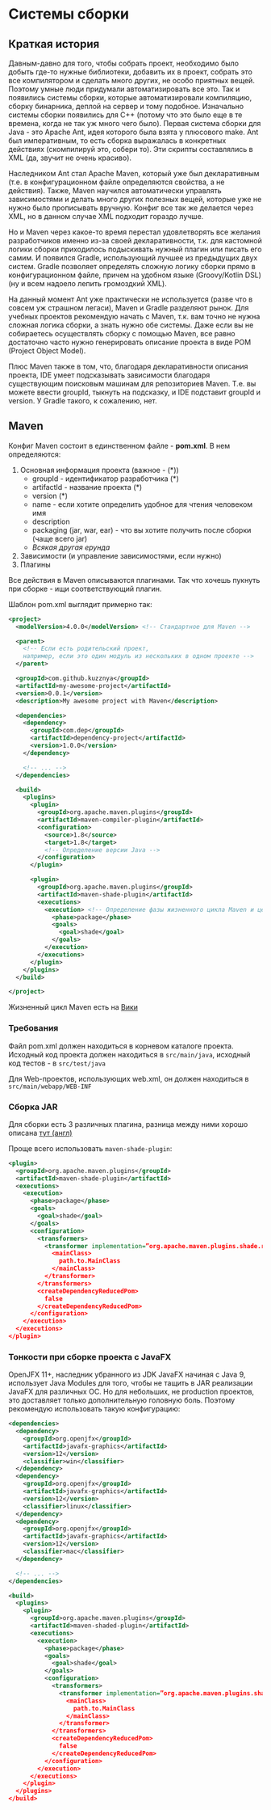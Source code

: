 # Системы сборки

## Краткая история

Давным-давно для того, чтобы собрать проект, необходимо было
добыть где-то нужные библиотеки, добавить их в проект,
собрать это все компилятором и сделать много других, не особо приятных вещей.
Поэтому умные люди придумали автоматизировать все это. Так и появились
системы сборки, которые автоматизировали компиляцию, сборку бинарника,
деплой на сервер и тому подобное. Изначально системы сборки появились
для C++ (потому что это было еще в те времена, когда не так уж много
чего было). Первая система сборки для Java - это Apache Ant, идея
которого была взята у плюсового make. Ant был императивным, то есть
сборка выражалась в конкретных действиях (скомпилируй это, собери то).
Эти скрипты составлялись в XML (да, звучит не очень красиво).

Наследником Ant стал Apache Maven, который уже был декларативным
(т.е. в конфигурационном файле определяются свойства, а не действия).
Также, Maven научился автоматически управлять зависимостями и делать много
других полезных вещей, которые уже не нужно было прописывать вручную. Конфиг
все так же делается через XML, но в данном случае XML подходит гораздо лучше.

Но и Maven через какое-то время перестал удовлетворять все желания
разработчиков именно из-за своей декларативности, т.к. для кастомной логики
сборки приходилось подыскивать нужный плагин или писать его самим.
И появился Gradle, использующий лучшее из предыдущих двух систем.
Gradle позволяет определять сложную логику сборки прямо в конфигурационном
файле, причем на удобном языке (Groovy/Kotlin DSL) (ну и всем надоело
лепить громоздкий XML).

На данный момент Ant уже практически не используется (разве что
в совсем уж страшном легаси), Maven и Gradle разделяют рынок. Для учебных
проектов рекомендую начать с Maven, т.к. вам точно не нужна сложная логика
сборки, а знать нужно обе системы. Даже если вы не собираетесь осуществлять
сборку с помощью Maven, все равно достаточно часто нужно генерировать
описание проекта в виде POM (Project Object Model).

Плюс Maven также в том, что, благодаря декларативности описания проекта,
IDE умеет подсказывать зависимости благодаря существующим поисковым машинам
для репозиториев Maven. Т.е. вы можете ввести groupId, тыкнуть на подсказку, и
IDE подставит groupId и version. У Gradle такого, к сожалению, нет.

## Maven

Конфиг Maven состоит в единственном файле - **pom.xml**. В нем определяются:
1. Основная информация проекта (важное - (*))
   * groupId - идентификатор разработчика (*)
   * artifactId - название проекта (*)
   * version (*)
   * name - если хотите определить удобное для чтения человеком имя
   * description
   * packaging (jar, war, ear) - что вы хотите получить после сборки (чаще всего jar)
   * *Всякая другая ерунда*
2. Зависимости (и управление зависимостями, если нужно)
3. Плагины

Все действия в Maven описываются плагинами.
Так что хочешь пукнуть при сборке - ищи соответствующий плагин.

Шаблон pom.xml выглядит примерно так:

```xml
<project>
  <modelVersion>4.0.0</modelVersion> <!-- Стандартное для Maven -->

  <parent>
    <!-- Если есть родительский проект,
    например, если это один модуль из нескольких в одном проекте -->
  </parent>

  <groupId>com.github.kuzznya</groupId>
  <artifactId>my-awesome-project</artifactId>
  <version>0.0.1</version>
  <description>My awesome project with Maven</description>

  <dependencies>
    <dependency>
      <groupId>com.dep</groupId>
      <artifactId>dependency-project</artifactId>
      <version>1.0.0</version>
    </dependency>

    <!-- ... -->
  </dependencies>

  <build>
    <plugins>
      <plugin>
        <groupId>org.apache.maven.plugins</groupId>
        <artifactId>maven-compiler-plugin</artifactId>
        <configuration>
          <source>1.8</source>
          <target>1.8</target>
          <!-- Определение версии Java -->
        </configuration>
      </plugin>

      <plugin>
        <groupId>org.apache.maven.plugins</groupId>
        <artifactId>maven-shade-plugin</artifactId>
        <executions>
          <execution> <!-- Определение фазы жизненного цикла Maven и цели (goal), которую выполняет плагин -->
            <phase>package</phase>
            <goals>
              <goal>shade</goal>
            </goals>
          </execution>
        </executions>
      </plugin>
    </plugins>
  </build>

</project>
```

Жизненный цикл Maven есть на [Вики](https://ru.wikipedia.org/wiki/Apache_Maven)

### Требования

Файл pom.xml должен находиться в корневом каталоге проекта.
Исходный код проекта должен находиться в `src/main/java`,
исходный код тестов - в `src/test/java`

Для Web-проектов, использующих web.xml, он должен находиться в `src/main/webapp/WEB-INF`

### Сборка JAR

Для сборки есть 3 различных плагина, разница между ними хорошо
описана [тут (англ)](https://medium.com/@randilfernando/when-to-use-maven-jar-maven-assembly-or-maven-shade-ffc3f76ba7a6#:~:text=maven%2Djar%2Dplugin%20%3A%20This,src%2Fmain%2Fresources%2F.&text=maven%2Dshade%2Dplugin%20%3A%20It,by%20specifying%20the%20main%20class.)

Проще всего использовать `maven-shade-plugin`:

```xml
<plugin>
  <groupId>org.apache.maven.plugins</groupId>
  <artifactId>maven-shade-plugin</artifactId>
  <executions>
    <execution>
      <phase>package</phase>
      <goals>
        <goal>shade</goal>
      </goals>
      <configuration>
        <transformers>
          <transformer implementation=”org.apache.maven.plugins.shade.resource.ManifestResourceTransformer”>
            <mainClass>
              path.to.MainClass
            </mainClass>
          </transformer>
        </transformers>
        <createDependencyReducedPom>
          false
        </createDependencyReducedPom>
      </configuration>
    </execution>
  </executions>
</plugin>
```

### Тонкости при сборке проекта с JavaFX

OpenJFX 11+, наследник убранного из JDK JavaFX начиная с Java 9,
использует Java Modules для того, чтобы не тащить в JAR реализации JavaFX для
различных ОС. Но для небольших, не production проектов, это доставляет только
дополнительную головную боль. Поэтому рекомендую использовать такую конфигурацию:

```xml
<dependencies>
  <dependency>
    <groupId>org.openjfx</groupId>
    <artifactId>javafx-graphics</artifactId>
    <version>12</version>
    <classifier>win</classifier>
  </dependency>
  <dependency>
    <groupId>org.openjfx</groupId>
    <artifactId>javafx-graphics</artifactId>
    <version>12</version>
    <classifier>linux</classifier>
  </dependency>
  <dependency>
    <groupId>org.openjfx</groupId>
    <artifactId>javafx-graphics</artifactId>
    <version>12</version>
    <classifier>mac</classifier>
  </dependency>

  <!-- ... -->
</dependencies>

<build>
  <plugins>
    <plugin>
      <groupId>org.apache.maven.plugins</groupId>
      <artifactId>maven-shaded-plugin</artifactId>
      <executions>
        <execution>
          <phase>package</phase>
          <goals>
            <goal>shade</goal>
          </goals>
          <configuration>
            <transformers>
              <transformer implementation=”org.apache.maven.plugins.shade.resource.ManifestResourceTransformer”>
                <mainClass>
                  path.to.MainClass
                </mainClass>
              </transformer> 
            </transformers>
            <createDependencyReducedPom>
              false
            </createDependencyReducedPom>
          </configuration>
        </execution>
      </executions>
    </plugin>
  </plugins>
</build>
```
